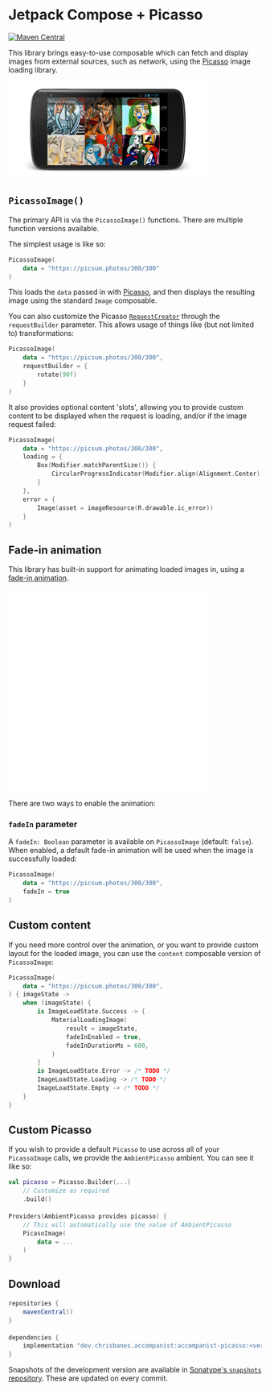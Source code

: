 # Jetpack Compose + Picasso

[![Maven Central](https://maven-badges.herokuapp.com/maven-central/dev.chrisbanes.accompanist/accompanist-picasso/badge.svg)](https://search.maven.org/search?q=g:dev.chrisbanes.accompanist)

This library brings easy-to-use composable which can fetch and display images from external sources, such as network, using the [Picasso][picasso] image loading library.

<img src="https://raw.githubusercontent.com/square/picasso/master/website/static/sample.png" width="400" alt="Picasso sample screenshot">

## `PicassoImage()`

The primary API is via the `PicassoImage()` functions. There are multiple function versions available.

The simplest usage is like so:

```kotlin 
PicassoImage(
    data = "https://picsum.photos/300/300"
)
```

This loads the `data` passed in with [Picasso][Picasso], and then displays the resulting image using the standard `Image` composable.

You can also customize the Picasso [`RequestCreator`](https://square.github.io/picasso/2.x/picasso/com/squareup/picasso/RequestCreator.html) through the `requestBuilder` parameter. This allows usage of things like (but not limited to) transformations:

```kotlin
PicassoImage(
    data = "https://picsum.photos/300/300",
    requestBuilder = {
        rotate(90f)
    }
)
```

It also provides optional content 'slots', allowing you to provide custom content to be displayed when the request is loading, and/or if the image request failed:

``` kotlin
PicassoImage(
    data = "https://picsum.photos/300/300",
    loading = {
        Box(Modifier.matchParentSize()) {
            CircularProgressIndicator(Modifier.align(Alignment.Center))
        }
    },
    error = {
        Image(asset = imageResource(R.drawable.ic_error))
    }
)
```

## Fade-in animation

This library has built-in support for animating loaded images in, using a [fade-in animation](https://material.io/archive/guidelines/patterns/loading-images.html).

![](./images/crossfade.gif)

There are two ways to enable the animation:

### `fadeIn` parameter

A `fadeIn: Boolean` parameter is available on `PicassoImage` (default: `false`). When enabled, a default fade-in animation will be used when the image is successfully loaded:

``` kotlin
PicassoImage(
    data = "https://picsum.photos/300/300",
    fadeIn = true
)
```

## Custom content

If you need more control over the animation, or you want to provide custom layout for the loaded image, you can use the `content` composable version of `PicassoImage`:

``` kotlin
PicassoImage(
    data = "https://picsum.photos/300/300",
) { imageState ->
    when (imageState) {
        is ImageLoadState.Success -> {
            MaterialLoadingImage(
                result = imageState,
                fadeInEnabled = true,
                fadeInDurationMs = 600,
            )
        }
        is ImageLoadState.Error -> /* TODO */
        ImageLoadState.Loading -> /* TODO */
        ImageLoadState.Empty -> /* TODO */
    }
}
```

## Custom Picasso

If you wish to provide a default `Picasso` to use across all of your `PicassoImage`
calls, we provide the `AmbientPicasso` ambient. You can see it like so:

``` kotlin
val picasso = Picasso.Builder(...)
    // Customize as required
    .build()

Providers(AmbientPicasso provides picasso) {
    // This will automatically use the value of AmbientPicasso
    PicasoImage(
        data = ...
    )
}
```


## Download

```groovy
repositories {
    mavenCentral()
}

dependencies {
    implementation "dev.chrisbanes.accompanist:accompanist-picasso:<version>"
}
```

Snapshots of the development version are available in [Sonatype's `snapshots` repository][snap]. These are updated on every commit.

[compose]: https://developer.android.com/jetpack/compose
[snap]: https://oss.sonatype.org/content/repositories/snapshots/dev/chrisbanes/accompanist/accompanist-picasso/
[picasso]: https://square.github.io/picasso/
